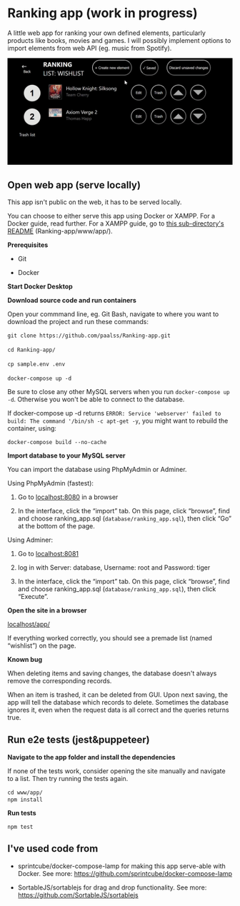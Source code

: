 # Ranking app (work in progress)
A little web app for ranking your own defined elements, particularly products like books, movies and games. I will possibly implement options to import elements from web API (eg. music from Spotify).

![App_interaction](www/app/images/app/app-recording1.gif)

## Open web app (serve locally)
This app isn't public on the web, it has to be served locally.

You can choose to either serve this app using Docker or XAMPP. For a Docker guide, read further. For a XAMPP guide, go to [this sub-directory's README](https://github.com/paalss/Ranking-app/blob/master/www/app/) (Ranking-app/www/app/).

**Prerequisites**

* Git

* Docker

**Start Docker Desktop**

**Download source code and run containers**

Open your commmand line, eg. Git Bash, navigate to where you want to download the project and run these commands:

```
git clone https://github.com/paalss/Ranking-app.git

cd Ranking-app/

cp sample.env .env

docker-compose up -d
```

Be sure to close any other MySQL servers when you run `docker-compose up -d`. Otherwise you won't be able to connect to the database.

If docker-compose up -d returns `ERROR: Service 'webserver' failed to build: The command '/bin/sh -c apt-get -y`, you might want to rebuild the container, using:

```
docker-compose build --no-cache
```

**Import database to your MySQL server**

You can import the database using PhpMyAdmin or Adminer.

Using PhpMyAdmin (fastest):

1. Go to [localhost:8080](http://localhost:8080) in a browser

2. In the interface, click the “import” tab. On this page, click “browse”, find and choose ranking_app.sql (`database/ranking_app.sql`), then click “Go” at the bottom of the page.

Using Adminer:

1. Go to [localhost:8081](http://localhost:8081)

2. log in with Server: database, Username: root and Password: tiger

3. In the interface, click the “import” tab. On this page, click “browse”, find and choose ranking_app.sql (`database/ranking_app.sql`), then click “Execute”.

**Open the site in a browser**

[localhost/app/](http://localhost/app/)

If everything worked correctly, you should see a premade list (named “wishlist”) on the page.

**Known bug**

When deleting items and saving changes, the database doesn't always remove the corresponding records.

When an item is trashed, it can be deleted from GUI. Upon next saving, the app will tell the database which records to delete. Sometimes the database ignores it, even when the request data is all correct and the queries returns true.

## Run e2e tests (jest&puppeteer)
**Navigate to the app folder and install the dependencies**

If none of the tests work, consider opening the site manually and navigate to a list. Then try running the tests again.

```
cd www/app/
npm install
```

**Run tests**

```
npm test
```

## I've used code from 
* sprintcube/docker-compose-lamp for making this app serve-able with Docker. See more: https://github.com/sprintcube/docker-compose-lamp

* SortableJS/sortablejs for drag and drop functionality. See more: https://github.com/SortableJS/sortablejs